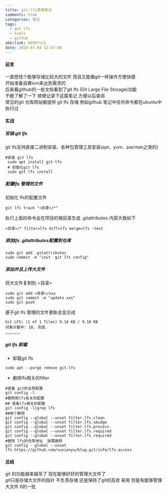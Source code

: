 ```yaml
---
title: git-lfs使用笔记
comments: true
categories: 笔记
tags:
  - git lfs
  - tools
  - github
abbrlink: 68597cc5
date: 2018-07-04 12:47:40
---
```

#### 前言
一直想找个能够存储比较大的文件 而且又能像git一样操作方便快捷   
开始准备自建svn来达到需求的   
后来看github的一些文档看到了git lfs (Git Large File Storage)功能    
干脆了解了一下  顺便记录下这篇笔记 方便以后查阅  
常见的git 仓库网站都提供 git lfs 存储  例如github 
笔记中任何命令都在ubuntu中执行过 
#### 实战
##### 安装 git lfs
git lfs支持直接二进制安装、各种包管理工具安装(apt、yum、pacman之类的)
```
#安装 git lfs
 sudo apt install git-lfs
 # 初始化git lfs
 sudo git lfs install 
```
##### 配置lfs 管理的文件
初始化 lfs的配置文件
```
git lfs track "<目录>/*"
```
执行上面的命令会在项目的根目录生成 .gitattributes
内容大致如下 
```
<目录>/* filter=lfs diff=lfs merge=lfs -text
```

##### 添加lfs .gitattributes配置到仓库 
```
sudo git add .gitattributes 
sudo commit -m "init  git lfs config"
```

##### 添加并且上传大文件
将大文件复制到 <目录>
```
sudo git add <目录>/xxx
sudo git commit -m "update xxx"
sudo git push 
```
基于git lfs 管理的文件更新会显示成
```
Git LFS: (1 of 1 files) 9.18 KB / 9.18 KB                                                                                                                      
对象计数中: 10, 完成.
。。。。。。。。
```
##### git lfs 卸载  
* 卸载git lfs
```
sudo apt --purge remove git-lfs
```
* 删除lfs相关的filter
```
#查看 git的全局配置
git config -l 
#删除和lfs有关的配置
## 查看lfs相关的配置
git config -l|grep lfs
##挨个删除
git config --global --unset filter.lfs.clean
git config --global --unset filter.lfs.smudge
git config --global --unset filter.lfs.process
git config --global --unset filter.lfs.required
git config --global --unset filter.lfs.required
#删除 lfs的仓库地址  按需删除
git config --global --unset lfs.https://github.com/xuxianyu/blog.git/info/lfs.access
```
#### 总结
git 的功能越来越吊了  现在能够好好的管理大文件了  
git只是存储大文件的指针   不负责存储 还是保持了git的高效 易用 但是有能够管理大文件  6的一批

